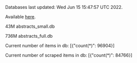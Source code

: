 Databases last updated: Wed Jun 15 15:47:57 UTC 2022. 

Available [here](https://github.com/cbeauhilton/ash-db/releases).


43M	abstracts_small.db

736M	abstracts_full.db

Current number of items in db:
[{"count(*)": 96904}]

Current number of scraped items in db:
[{"count(*)": 84766}]
